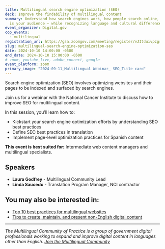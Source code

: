 ```yaml
---
title: Multilingual search engine optimization (SEO)
deck: Improve the findability of multilingual content
summary: Understand how search engines work, how people search online, and who
  is your audience — while recognizing language and cultural differences.
event_organizer: Digital.gov
cop_events:
  - multilingual
registration_url: https://gsa.zoomgov.com/meeting/register/vJItduivpzgrHkrXVyxLGsQH_vE3xukqNG4#/registration
slug: multilingual-search-engine-optimization-seo
date: 2024-10-10 14:00:00 -0500
end_date: 2024-10-10 15:00:00 -0500
# zoom, youtube_live, adobe_connect, google
event_platform: zoom
primary_image: "2024-09-11_Multilingual Webinar_ SEO_Title card"
---
```

Search engine optimization (SEO) involves optimizing websites and their pages to be indexed and surfaced by search engines. 

Join us for a webinar with the National Cancer Institute to discuss how to improve SEO for multilingual content. 

In this session, you’ll learn how to:

* Kickstart your search engine optimization efforts by understanding SEO best practices
* Define SEO best practices in translation
* Implement page-level optimization practices for Spanish content

**This event is best suited for:** Intermediate web content managers and multilingual specialists.

## Speakers

* **Laura Godfrey** - Multilingual Community Lead
* **Linda Saucedo** - Translation Program Manager, NCI contractor

## You may also be interested in:

* [Top 10 best practices for multilingual websites](https://digital.gov/resources/top-10-best-practices-for-multilingual-websites/)
* [Tips to create, maintain, and present non-English digital content](https://digital.gov/2022/05/23/10-tips-to-create-maintain-and-present-non-english-digital-content-a-qa-with-michael-mule/)

---

*The Multilingual Community of Practice is a group of government digital professionals working to expand and improve digital content in languages other than English. [Join the Multilingual Community](https://digital.gov/communities/multilingual/)* 
